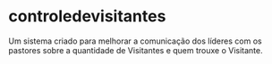 # controledevisitantes
Um sistema criado para melhorar a comunicação dos líderes com os pastores sobre a quantidade de Visitantes e quem trouxe o Visitante.
